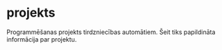 # projekts
Programmēšanas projekts tirdzniecības automātiem.
Šeit tiks papildināta informācija par projektu.
